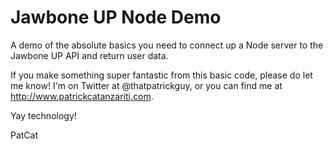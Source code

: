 Jawbone UP Node Demo
========

A demo of the absolute basics you need to connect up a Node server to the Jawbone UP API and return user data.

If you make something super fantastic from this basic code, please do let me know! I'm on Twitter at @thatpatrickguy, or you can find me at http://www.patrickcatanzariti.com.

Yay technology!

PatCat